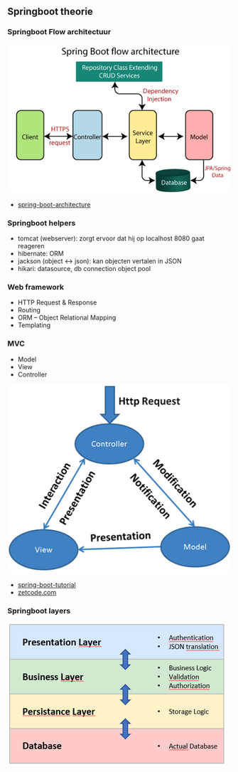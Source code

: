 ## Springboot theorie

### Springboot Flow architectuur

![img10.png](images/img10.png)

- <a href="https://www.javatpoint.com/spring-boot-architecture" target="_blank">spring-boot-architecture</a>

### Springboot helpers

- tomcat (webserver): zorgt ervoor dat hij op localhost 8080 gaat reageren
- hibernate: ORM
- jackson (object ↔ json): kan objecten vertalen in JSON
- hikari: datasource, db connection object pool

### Web framework

- HTTP Request & Response
- Routing
- ORM – Object Relational Mapping
- Templating

### MVC

- Model
- View
- Controller

![img11.png](images/img11.png)

- <a href="https://www.javatpoint.com/spring-boot-tutorial" target="_blank">spring-boot-tutorial</a>
- <a href="http://zetcode.com/all/#springboot" target="_blank">zetcode.com</a>

### Springboot layers

![img12.png](images/img12.png)
